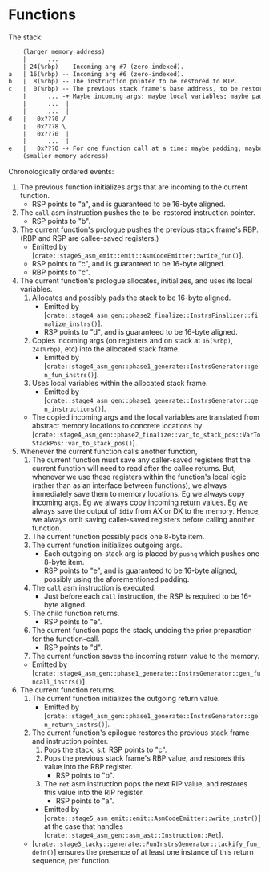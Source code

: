 # Functions

The stack:
```txt
    (larger memory address)
    |      ...
    | 24(%rbp) -- Incoming arg #7 (zero-indexed).
a   | 16(%rbp) -- Incoming arg #6 (zero-indexed).
b   |  8(%rbp) -- The instruction pointer to be restored to RIP.
c   |  0(%rbp) -- The previous stack frame's base address, to be restored to RBP.
    |      ... -+ Maybe incoming args; maybe local variables; maybe padding.
    |      ...  |
    |      ...  |
d   |   0x???0 /
    |   0x???8 \
    |   0x???0  |
    |      ...  |
e   |   0x???0 -+ For one function call at a time: maybe padding; maybe outgoing on-stack args.
    (smaller memory address)
```

Chronologically ordered events:
1. The previous function initializes args that are incoming to the current function.
    + RSP points to "a", and is guaranteed to be 16-byte aligned.
1. The `call` asm instruction pushes the to-be-restored instruction pointer.
    + RSP points to "b".
1. The current function's prologue pushes the previous stack frame's RBP.
    (RBP and RSP are callee-saved registers.)
    + Emitted by [`crate::stage5_asm_emit::emit::AsmCodeEmitter::write_fun()`].
    + RSP points to "c", and is guaranteed to be 16-byte aligned.
    + RBP points to "c".
1. The current function's prologue allocates, initializes, and uses its local variables.
    1. Allocates and possibly pads the stack to be 16-byte aligned.
        + Emitted by [`crate::stage4_asm_gen::phase2_finalize::InstrsFinalizer::finalize_instrs()`].
        + RSP points to "d", and is guaranteed to be 16-byte aligned.
    1. Copies incoming args (on registers and on stack at `16(%rbp)`, `24(%rbp)`, etc) into the allocated stack frame.
        + Emitted by [`crate::stage4_asm_gen::phase1_generate::InstrsGenerator::gen_fun_instrs()`].
    1. Uses local variables within the allocated stack frame.
        + Emitted by [`crate::stage4_asm_gen::phase1_generate::InstrsGenerator::gen_instructions()`].
    + The copied incoming args and the local variables are translated from abstract memory locations to concrete locations by [`crate::stage4_asm_gen::phase2_finalize::var_to_stack_pos::VarToStackPos::var_to_stack_pos()`].
1. Whenever the current function calls another function,
    1. The current function must save any caller-saved registers that the current function will need to read after the callee returns.
        But, whenever we use these registers within the function's local logic (rather than as an interface between functions), we always immediately save them to memory locations.
        Eg we always copy incoming args.
        Eg we always copy incoming return values.
        Eg we always save the output of `idiv` from AX or DX to the memory.
        Hence, we always omit saving caller-saved registers before calling another function.
    1. The current function possibly pads one 8-byte item.
    1. The current function initializes outgoing args.
        + Each outgoing on-stack arg is placed by `pushq` which pushes one 8-byte item.
        + RSP points to "e", and is guaranteed to be 16-byte aligned, possibly using the aforementioned padding.
    1. The `call` asm instruction is executed.
        + Just before each `call` instruction, the RSP is required to be 16-byte aligned.
    1. The child function returns.
        + RSP points to "e".
    1. The current function pops the stack, undoing the prior preparation for the function-call.
        + RSP points to "d".
    1. The current function saves the incoming return value to the memory.
    + Emitted by [`crate::stage4_asm_gen::phase1_generate::InstrsGenerator::gen_funcall_instrs()`].
1. The current function returns.
    1. The current function initializes the outgoing return value.
        + Emitted by [`crate::stage4_asm_gen::phase1_generate::InstrsGenerator::gen_return_instrs()`].
    1. The current function's epilogue restores the previous stack frame and instruction pointer.
        1. Pops the stack, s.t. RSP points to "c".
        1. Pops the previous stack frame's RBP value, and restores this value into the RBP register.
            + RSP points to "b".
        1. The `ret` asm instruction pops the next RIP value, and restores this value into the RIP register.
            + RSP points to "a".
        + Emitted by [`crate::stage5_asm_emit::emit::AsmCodeEmitter::write_instr()`]
            at the case that handles [`crate::stage4_asm_gen::asm_ast::Instruction::Ret`].
    + [`crate::stage3_tacky::generate::FunInstrsGenerator::tackify_fun_defn()`] ensures the presence of at least one instance of this return sequence, per function.
